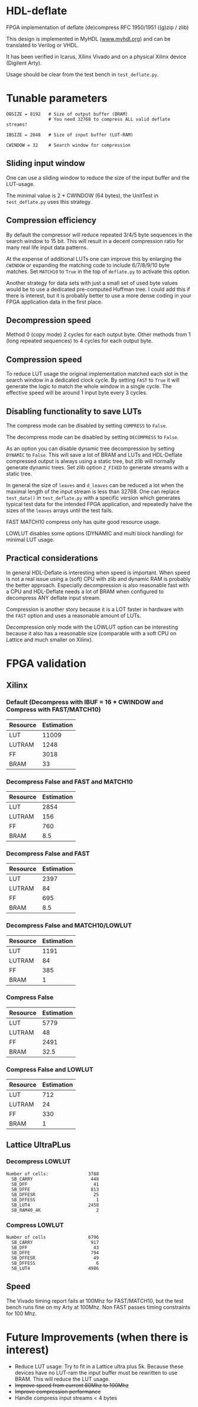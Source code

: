 # HDL-deflate
FPGA implementation of deflate (de)compress RFC 1950/1951 ((g)zip / zlib)

This design is implemented in MyHDL (www.myhdl.org) and can be translated to Verilog or VHDL.

It has been verified in Icarus, Xilinx Vivado and on a physical Xilinx device (Digilent Arty).

Usage should be clear from the test bench in `test_deflate.py`.

# Tunable parameters

    OBSIZE = 8192   # Size of output buffer (BRAM)
                    # You need 32768 to compress ALL valid deflate streams!

    IBSIZE = 2048   # Size of input buffer (LUT-RAM)

    CWINDOW = 32    # Search window for compression

## Sliding input window

One can use a sliding window to reduce the size of the input buffer and the LUT-usage.

The minimal value is 2 * CWINDOW (64 bytes), the UnitTest in `test_deflate.py`
uses this strategy.

## Compression efficiency

By default the compressor will reduce repeated 3/4/5 byte sequences in the search window to 15 bit.
This will result in a decent compression ratio for many real life input data patterns.

At the expense of additional LUTs one can improve this by enlarging the `CWINDOW` or expanding
the matching code to include 6/7/8/9/10 byte matches. Set `MATCH10` to `True` in the top of `deflate.py`
to activate this option.

Another strategy for data sets with just a small set of used byte values would be
to use a dedicated pre-computed Huffman tree. I could add this if there is interest, but it is probably
better to use a more dense coding in your FPGA application data in the first place.

## Decompression speed

Method 0 (copy mode) 2 cycles for each output byte. Other methods from 1 (long repeated sequences)
to 4 cycles for each output byte.

## Compression speed

To reduce LUT usage the original implementation matched each slot in the search window in a dedicated clock cycle.
By setting `FAST` to `True` it will generate the logic to match the whole window in a single cycle.
The effective speed will be around 1 input byte every 3 cycles.

## Disabling functionality to save LUTs

The compress mode can be disabled by setting `COMPRESS` to `False`.

The decompress mode can be disabled by setting `DECOMPRESS` to `False`.

As an option you can disable dynamic tree decompression by setting `DYNAMIC` to `False`. 
This will save a lot of BRAM and LUTs and HDL-Deflate compressed output is always using a static tree,
but zlib will normally generate dynamic trees. Set zlib option `Z_FIXED` to generate streams with
a static tree.

In general the size of `leaves` and `d_leaves` can be reduced a lot when the maximal length of the input stream
is less than 32768. One can replace `test_data()` in `test_deflate.py` with a specific version which generates
typical test data for the intended FPGA application, and repeatedly halve the sizes of the `leaves` arrays
until the test fails.

FAST MATCH10 compress only has quite good resource usage.

LOWLUT disables some options (DYNAMIC and multi block handling) for minimal LUT usage.

## Practical considerations

In general HDL-Deflate is interesting when speed is important. When speed is not a real issue using a (soft)
CPU with zlib and dynamic RAM is probably the better approach. Especially decompression is also reasonable
fast with a CPU and HDL-Deflate needs a lot of BRAM when configured to decompress ANY deflate input stream.

Compression is another story because it is a LOT faster in hardware with the `FAST` option and uses a reasonable amount of LUTs.

Decompression only mode with the LOWLUT option can be interesting because it also has a reasonable size (comparable
with a soft CPU on Lattice and much smaller on Xilinx).

# FPGA validation

## Xilinx

### Default (Decompress with IBUF = 16 * CWINDOW and Compress with FAST/MATCH10)

Resource|Estimation
--------|----------
LUT	|11009
LUTRAM	|1248
FF	|3018
BRAM	|33

### Decompress False and FAST and MATCH10

Resource|Estimation
--------|----------
LUT	|2854
LUTRAM	|156
FF	|760
BRAM	|8.5

### Decompress False and FAST

Resource|Estimation
--------|----------
LUT	|2397
LUTRAM	|84
FF	|695
BRAM	|8.5

### Decompress False and MATCH10/LOWLUT

Resource|Estimation
--------|----------
LUT	|1191
LUTRAM	|84
FF	|385
BRAM	|1

### Compress False

Resource|Estimation
--------|----------
LUT	|5779
LUTRAM	|48
FF	|2491
BRAM	|32.5

### Compress False and LOWLUT

Resource|Estimation
--------|----------
LUT	|712
LUTRAM	|24
FF	|330
BRAM	|1

## Lattice UltraPLus

### Decompress LOWLUT

    Number of cells:               3788
      SB_CARRY                      448
      SB_DFF                         41
      SB_DFFE                       813
      SB_DFFESR                      25
      SB_DFFESS                       1
      SB_LUT4                      2458
      SB_RAM40_4K                     2

### Compress LOWLUT

    Number of cells                6796
      SB_CARRY                      917
      SB_DFF                         43
      SB_DFFE                       794
      SB_DFFESR                      49
      SB_DFFESS                       6
      SB_LUT4                      4986

## Speed

The Vivado timing report fails at 100Mhz for FAST/MATCH10, but the test bench runs fine on my Arty at 100Mhz.
Non FAST passes timing constraints for 100 Mhz.

# Future Improvements (when there is interest)

* Reduce LUT usage: Try to fit in a Lattice ultra plus 5k. Because these devices have no LUT-ram the input buffer must be rewritten to use BRAM. This will reduce the LUT usage.
* ~~Improve speed from current 80Mhz to 100Mhz~~
* ~~Improve compression performance~~
* Handle compress input streams < 4 bytes
